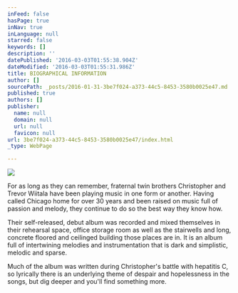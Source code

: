 ```yaml
---
inFeed: false
hasPage: true
inNav: true
inLanguage: null
starred: false
keywords: []
description: ''
datePublished: '2016-03-03T01:55:38.904Z'
dateModified: '2016-03-03T01:55:31.986Z'
title: BIOGRAPHICAL INFORMATION
author: []
sourcePath: _posts/2016-01-31-3be7f024-a373-44c5-8453-3580b0025e47.md
published: true
authors: []
publisher:
  name: null
  domain: null
  url: null
  favicon: null
url: 3be7f024-a373-44c5-8453-3580b0025e47/index.html
_type: WebPage

---
```

![](https://s3-us-west-2.amazonaws.com/the-grid-img/p/7157b5d426235d1edfd10c3df87942fc04d8c8b1.jpg)

For as long as they can 
remember, fraternal twin brothers Christopher and Trevor Wiitala have 
been playing music in one form or another. Having called Chicago home 
for over 30 years and been raised on music full of passion and melody, 
they continue to do so the best way they know how.

Their self-released, debut album was recorded and mixed themselves in their rehearsal space, office 
storage room as well as the stairwells and long, concrete floored and 
ceilinged building those places are in. It is an album full of 
intertwining melodies and instrumentation that is dark and simplistic, 
melodic and sparse.

Much of the album was written during 
Christopher's battle with hepatitis C, so lyrically there is an 
underlying theme of despair and hopelessness in the songs, but dig 
deeper and you'll find something more.